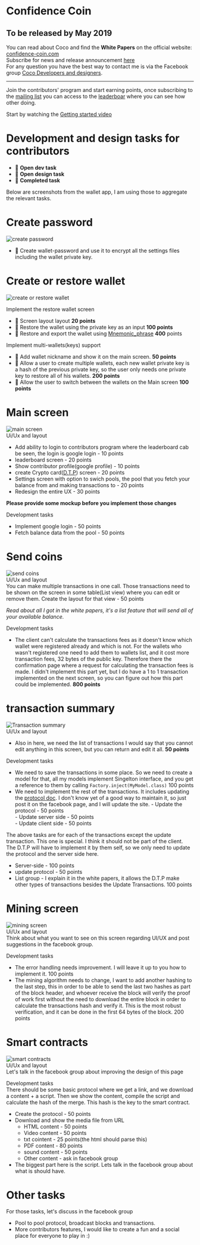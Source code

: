 # Confidence Coin
To be released by May 2019
-------------------
You can read about Coco and find the **White Papers** on the official website: [confidence-coin.com](https://confidence-coin.com)  
Subscribe for news and release announcement [here](https://groups.google.com/forum/#!forum/confidence-coin/join)  
For any question you have the best way to contact me is via the Facebook group [Coco Developers and designers](https://www.facebook.com/groups/349187585612732/).
_________

Join the contributors' program and start earning points, once subscribing to the [mailing list](https://groups.google.com/forum/#!forum/confidence-coin/join) you can access to the [leaderboar](https://docs.google.com/spreadsheets/d/13Pk-x2AXiU3egC8lrQJrlpoAYsEdWHhLNRxgudZ4YF8) where you can see how other doing.

Start by watching the [Getting started video](https://www.youtube.com/watch?v=4eC-v7ZS3PI)

# Development and design tasks for contributors
 - :notebook: **Open dev task**
 - :orange_book: **Open design task**
 - :green_book: **Completed task**

Below are screenshots from the wallet app, I am using those to aggregate the relevant tasks.

# Create password
![create password](https://user-images.githubusercontent.com/6512430/42005570-3b5e4556-7a43-11e8-8958-770251c16629.PNG)  

 - :green_book: Create wallet-password and use it to encrypt all the settings files including the wallet private key.

# Create or restore wallet
![create or restore wallet](https://user-images.githubusercontent.com/6512430/42005569-3b49e818-7a43-11e8-9611-43e6948097b7.PNG)  

 Implement the restore wallet screen  
 - :orange_book: Screen layout layout **20 points**
 - :notebook: Restore the wallet using the private key as an input **100 points**
 - :notebook: Restore and export the wallet using [Mnemonic_phrase](https://en.bitcoin.it/wiki/Mnemonic_phrase) **400** points

Implement multi-wallets(keys) support
 - :notebook: Add wallet nickname and show it on the main screen. **50 points**
 - :notebook: Allow a user to create multiple wallets, each new wallet private key is a hash of the previous private key, so the user only needs one private key to restore all of his wallets. **200 points**
 - :orange_book: Allow the user to switch between the wallets on the Main screen **100 points**

# Main screen  
![main screen](https://user-images.githubusercontent.com/6512430/42005571-3b6ba57a-7a43-11e8-93e9-10a09cf87e2b.PNG)  
Ui/Ux and layout  
 - Add ability to login to contributors program where the leaderboard cab be seen, the login is google login - 10 points
 - leaderboard screen - 20 points
 - Show contributor profile(google profile) - 10 points
 - create Crypto card([D.T.P](https://confidence-coin.com/home/dtp/)) screen - 20 points
 - Settings screen with option to swich pools, the pool that you fetch your balance from and making transactions to - 20 points
 - Redesign the entire UX - 30 points
 
**Please provide some mockup before you implement those changes**

Development tasks   
 - Implement google login - 50 points
 - Fetch balance data from the pool - 50 points

# Send coins  
![send coins](https://user-images.githubusercontent.com/6512430/42005573-3b8744ba-7a43-11e8-8ea1-94dc8c9c31b4.PNG)   
Ui/Ux and layout  
You can make multiple transactions in one call. Those transactions need to be shown on the screen in some table(List view) where you can edit or remove them. Create the layout for that view - 50 points

*Read about all I got in the white papers, it's a list feature that will send all of your available balance.*

Development tasks   
 - The client can't calculate the transactions fees as it doesn't know which wallet were registered already and which is not. For the wallets who wasn't registered one need to add them to wallets list, and it cost more transaction fees, 32 bytes of the public key. Therefore there the confirmation page where a request for calculating the transaction fees is made. I didn't implement this part yet, but I do have a 1 to 1 transaction implemented on the next screen, so you can figure out how this part could be implemented. **800 points**

# transaction summary 
![Transaction summary](https://user-images.githubusercontent.com/6512430/42005575-3b9e26f8-7a43-11e8-8534-68aae09f3fd5.PNG)   
Ui/Ux and layout  
 - Also in here, we need the list of transactions I would say that you cannot edit anything in this screen, but you can return and edit it all. **50 points**
 
Development tasks   
 - We need to save the transactions in some place. So we need to create a model for that, all my models implement Singelton interface, and you get a reference to them by calling `Factory.inject(MyModel.class)` 100 points
 - We need to implement the rest of the transactions. It includes updating the [protocol doc](https://confidence-coin.com/client-pool-protocol/). I don't know yet of a good way to maintain it, so just post it on the facebook page, and I will update the site.
         - Update the protocol - 50 points  
         - Update server side - 50 points  
         - Update client side - 50 points   
         
The above tasks are for each of the transactions except the update transaction. This one is special. I think it should not be part of the client. The D.T.P will have to implement it by them self, so we only need to update the protocol and the server side here.   
 - Server-side - 100 points
 - update protocol - 50 points
 - List group - I explain it in the white papers, it allows the D.T.P make other types of transactions besides the Update Transactions. 100 points

# Mining screen  
![mining screen](https://user-images.githubusercontent.com/6512430/42005572-3b786558-7a43-11e8-98f9-ae937a83c927.PNG)  
Ui/Ux and layout  
Think about what you want to see on this screen regarding UI/UX and post suggestions in the facebook group.

Development tasks  
 - The error handling needs improvement. I will leave it up to you how to implement it. 100 points
 - The mining algorithm needs to change, I want to add another hashing to the last step, this in order to be able to send the last two hashes as part of the block header, and whoever receive the block will verify the proof of work first without the need to download the entire block in order to calculate the transactions hash and verify it. This is the most robust verification, and it can be done in the first 64 bytes of the block. 200 points
 
# Smart contracts  
![smart contracts](https://user-images.githubusercontent.com/6512430/42005574-3b920fd0-7a43-11e8-8cae-8a5ac0fcf974.PNG)   
Ui/Ux and layout  
Let's talk in the facebook group about improving the design of this page

Development tasks  
There should be some basic protocol where we get a link, and we download a content + a script. Then we show the content, compile the script and calculate the hash of the merge. This hash is the key to the smart contract.
 
 - Create the protocol - 50 points
 - Download and show the media file from URL
     - HTML content - 50 points
     - Video content - 50 points
     - txt cointent - 25 points(the html should parse this)
     - PDF content - 80 points 
     - sound content - 50 points
     - Other content - ask in facebook group
 - The biggest part here is the script. Lets talk in the facebook group about what is should have.


# Other tasks 
For those tasks, let's discuss in the facebook group
 - Pool to pool protocol, broadcast blocks and transactions.
 - More contributors features, I would like to create a fun and a social place for everyone to play in :)
